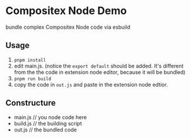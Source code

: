 # Compositex Node Demo

bundle complex Compositex Node code via esbuild

## Usage

1. `pnpm install`
2. edit main.js. (notice the `export default` should be added. It's different from the the code in extension node editor, because it will be bundled)
3. `pnpm run build`
4. copy the code in `out.js` and paste in the extension node edtior.

## Constructure

- main.js   // you node code here
- build.js  // the building script
- out.js    // the bundled code
